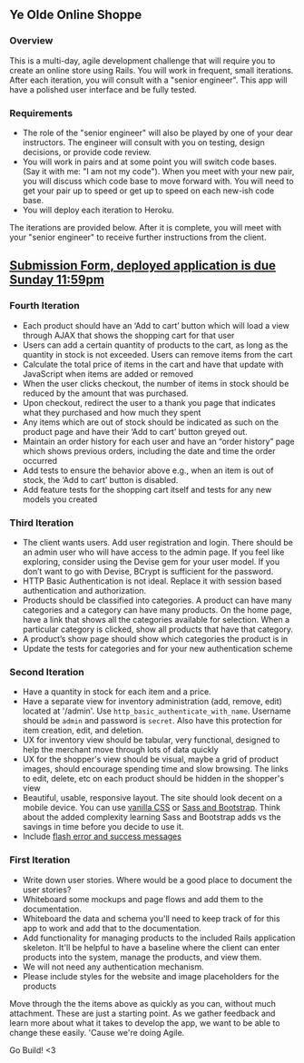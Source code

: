## Ye Olde Online Shoppe

### Overview
This is a multi-day, agile development challenge that will require you to create an online store using Rails.   You will work in frequent, small iterations.  After each iteration, you will consult with a "senior engineer".  This app will have a polished user interface and be fully tested.

### Requirements
- The role of the "senior engineer" will also be played by one of your dear instructors.  The engineer will consult with you on testing, design decisions, or provide code review.
- You will work in pairs and at some point you will switch code bases. (Say it with me: "I am not my code").  When you meet with your new pair, you will discuss which code base to move forward with.  You will need to get your pair up to speed or get up to speed on each new-ish code base.
- You will deploy each iteration to Heroku.

The iterations are provided below.  After it is complete, you will meet with your "senior engineer" to receive further instructions from the client.

## [Submission Form, deployed application is due Sunday 11:59pm](https://docs.google.com/spreadsheets/d/19FobxylCBwToT9gUGYv7MBVbt5FEBg3fr_a5_iLGbAg/edit#gid=0)

### Fourth Iteration
- Each product should have an ‘Add to cart’ button which will load a view through AJAX that shows the shopping cart for that user
- Users can add a certain quantity of products to the cart, as long as the quantity in stock is not exceeded. Users can remove items from the cart
- Calculate the total price of items in the cart and have that update with JavaScript when items are added or removed
- When the user clicks checkout, the number of items in stock should be reduced by the amount that was purchased.
- Upon checkout, redirect the user to a thank you page that indicates what they purchased and how much they spent
- Any items which are out of stock should be indicated as such on the product page and have their ‘Add to cart’ button greyed out.
- Maintain an order history for each user and have an “order history” page which shows previous orders, including the date and time the order occurred
- Add tests to ensure the behavior above e.g., when an item is out of stock, the ‘Add to cart’ button is disabled.
- Add feature tests for the shopping cart itself and tests for any new models you created

### Third Iteration
- The client wants users. Add user registration and login. There should be an admin user who will have access to the admin page. If you feel like exploring, consider using the Devise gem for your user model. If you don’t want to go with Devise, BCrypt is sufficient for the password.
- HTTP Basic Authentication is not ideal. Replace it with session based authentication and authorization.
- Products should be classified into categories. A product can have many categories and a category can have many products. On the home page, have a link that shows all the categories available for selection. When a particular category is clicked, show all products that have that category.
- A product’s show page should show which categories the product is in
- Update the tests for categories and for your new authentication scheme

### Second Iteration
- Have a quantity in stock for each item and a price.
- Have a separate view for inventory administration (add, remove, edit) located at '/admin'. Use `http_basic_authenticate_with_name`. Username should be `admin` and password is `secret`. Also have this protection for item creation, edit, and deletion.
- UX for inventory view should be tabular, very functional, designed to help the merchant move through lots of data quickly
- UX for the shopper's view should be visual, maybe a grid of product images, should encourage spending time and slow browsing. The links to edit, delete, etc on each product should be hidden in the shopper's view
- Beautiful, usable, responsive layout. The site should look decent on a mobile device. You can use [vanilla CSS](http://www.w3schools.com/css/css_rwd_intro.asp) or [Sass and Bootstrap](http://sass-lang.com/guide). Think about the added complexity learning Sass and Bootstrap adds vs the savings in time before you decide to use it.
- Include [flash error and success messages](https://www.railstutorial.org/book/sign_up#sec-the_flash)

### First Iteration

- Write down user stories.  Where would be a good place to document the user stories?
- Whiteboard some mockups and page flows and add them to the documentation.
- Whiteboard the data and schema you'll need to keep track of for this app to work and add that to the documentation.
- Add functionality for managing products to the included Rails application skeleton.  It'll be helpful to have a baseline where the client can enter products into the system, manage the products, and view them.
- We will not need any authentication mechanism.
- Please include styles for the website and image placeholders for the products

Move through the the items above as quickly as you can, without much attachment.  These are just a starting point.  As we gather feedback and learn more about what it takes to develop the app, we want to be able to change these easily.  'Cause we're doing Agile.

Go Build! <3
